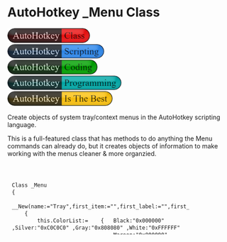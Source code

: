 # AutoHotkey _Menu Class

<div style="padding: 0;">
<img src="./images/AutoHotkey-Class.png" width="186" /><br>
<img src="./images/AutoHotkey-Scripting.png" width="218" /><br>
<img src="./images/AutoHotkey-Coding.png" width="203" /><br>
<img src="./images/AutoHotkey-Programming.png" width="257" /><br>
<img src="./images/AutoHotkey-Is-The-Best.png" width="237" /><br>
</div>

Create objects of system tray/context menus in the AutoHotkey scripting language&#46;

This is a full-featured class that has methods to do anything the Menu commands can already do, but it creates objects of information to make working with the menus cleaner &amp; more organzied&#46;
<div style="width:400px;height:150px;overflow:scroll;padding:5px;">
<pre style="width:400px;height:150px;overflow:scroll;padding:5px;">
<code>
Class _Menu
{
    __New(name:="Tray",first_item:="",first_label:="",first_options:="",iconv*)
    {
        this.ColorList:=    {   Black:"0x000000" ,Silver:"0xC0C0C0" ,Gray:"0x808080" ,White:"0xFFFFFF" 
                            ,   Maroon:"0x800000" ,Red:"0xFF0000",Purple:"0x800080" ,Fuchsia:"0xFF00FF" 
                            ,   Green:"0x008000" ,Lime:"0x00FF00" ,Olive:"0x808000" ,Yellow:"0xFFFF00" 
                            ,   Navy:"0x000080" ,Blue:"0x0000FF" ,Teal:"0x008080" ,Aqua:"0x00FFFF"  }
        this.ClickCount    :=  2
        this.MenuName:=name
        if (iconv.MaxIndex())
        {   
            this.Icon(((this.MenuName!="Tray")?this.MenuName:"") ,iconv[1],iconv[2],iconv[3])
        }
        this.Add(first_item,((first_item)?first_label:""),((first_item)?first_options:""))
    }
    Add(item_name:="",label_or_menu:="",options*)
    {   
        if (! item_name)
        {
            this.MenuFunc_Small(A_ThisFunc)
            return
        }
        this.MenuItems[item_name]:= {   name:item_name
                                    ,   label:label_or_menu
                                    ,   options:this.ArrayToString(options)}
        Menu,   % this.MenuName
            ,   % this.ThisFuncName(A_ThisFunc)
            ,   % this.MenuItems[item_name].name
            ,   % this.MenuItems[item_name].label
            ,   % this.MenuItems[item_name].options
    }
    Insert(existing_item,new_item,label_or_menu,options*)
    {   
        if (this.MenuItems[existing_item].name)
        {
            this.MenuItems[new_item]:= {   name:new_item
                                            ,   label:label_or_menu
                                            ,   options:this.ArrayToString(options)}
            Menu    ,   % this.MenuName
                    ,   % this.ThisFuncName(A_ThisFunc)
                    ,   % this.MenuItems[existing_item].name
                    ,   % this.MenuItems[new_item].name
                    ,   % this.MenuItems[new_item].label
                    ,   % this.MenuItems[new_item].options         
        }

    }
    Delete(item_name)
    {
        if (this.MenuItems[item_name].name)
        {
            Menu    ,   % this.MenuName
                    ,   % this.ThisFuncName(A_ThisFunc)
                    ,   % this.MenuItems[item_name].name
            this.MenuItems[item_name]:=""
        }
    }
    DeleteAll()
    {
        Menu    ,   % this.MenuName
                ,   % this.ThisFuncName(A_ThisFunc)
    }
    Rename(item_name,new_name)
    {
        if (this.MenuItems[item_name].name)
        {
            Menu    ,   % this.MenuName
                    ,   % this.ThisFuncName(A_ThisFunc)
                    ,   % this.MenuItems[item_name].name
                    ,   % new_name
            this.MenuItems[new_name]:=this.MenuItems[item_name]
            this.MenuItems[new_name].name:=new_name
            this.MenuItems[item_name]:=""
            return this.MenuItems[item_name].name
        }
    }
    Check(item_name)
    {
        if (this.MenuItems[item_name].name)
        {
            this.MenuItems[item_name].Checked:=True
        }
        this.MenuFunc_Big(item_name,A_ThisFunc)
        return this.MenuItems[item_name].Checked
    }
    Uncheck(item_name)
    {
        if (this.MenuItems[item_name].name)
        {
            this.MenuItems[item_name].Checked:=False
        }
        this.MenuFunc_Big(item_name,A_ThisFunc)
        return this.MenuItems[item_name].Checked
    }
    ToggleCheck(item_name)
    {
        if (this.MenuItems[item_name].name)
        {
            this.MenuItems[item_name].Checked:=(!this.MenuItems[item_name].Checked)
        }
        this.MenuFunc_Big(item_name,A_ThisFunc)
        return this.MenuItems[item_name].Checked
    }
    Enable(item_name)
    {
        if (this.MenuItems[item_name].name)
        {
            this.MenuItems[item_name].Enabled:=True
        }
        this.MenuFunc_Big(item_name,A_ThisFunc)
        return this.MenuItems[item_name].Enabled
    }
    Disable(item_name)
    {
        if (this.MenuItems[item_name].name)
        {
            this.MenuItems[item_name].Enabled:=False
        }
        this.MenuFunc_Big(item_name,A_ThisFunc)
        return this.MenuItems[item_name].Enabled
    }
    ToggleEnable(item_name)
    {
        if (this.MenuItems[item_name].name)
        {
            this.MenuItems[item_name].Enabled:=(!this.MenuItems[item_name].Enabled)
        }
        this.MenuFunc_Big(item_name,A_ThisFunc)
        return this.MenuItems[item_name].Enabled
    }
    Default(item_name:="")
    {
            Menu    ,   % this.MenuName
                    ,   % this.ThisFuncName(A_ThisFunc)
                    ,   % this.MenuItems[item_name].name
    }
    NoDefault()
    {
        this.MenuFunc_Small(A_ThisFunc)
    }
    Standard()
    {
        this.MenuFunc_Small(A_ThisFunc)
    }
    NoStandard()
    {
        this.MenuFunc_Small(A_ThisFunc)
    }
    Icon(menu_item:="",iconv*)
    {   
        if (FileExist(iconv[1]))
        {   
            if (menu_item)
            {   
                if (! this.MenuItems[menu_item].name)
                {
                    return
                }
                this.MenuItems[menu_item].IconObject:={}
                this.MenuItems[menu_item].IconObject.file:=iconv[1]
                if iconv[2] is integer
                {
                    this.MenuItems[menu_item].IconObject.number:=iconv[2]    
                }
                if iconv[3] is integer
                {
                    this.MenuItems[menu_item].IconObject.width:=iconv[3]    
                }
                Menu    ,   % this.MenuName
                        ,   % this.ThisFuncName(A_ThisFunc)
                        ,   % this.MenuItems[menu_item].name
                        ,   % this.MenuItems[menu_item].IconObject.file
                        ,   % this.MenuItems[menu_item].IconObject.number
                        ,   % this.MenuItems[menu_item].IconObject.width
                return this.MenuItems[menu_item].IconObject
            }
            this.IconObject:={}
            this.IconObject   :=    {   file:iconv[1]
                                    ,   number:iconv[2]
                                    ,   freeze:iconv[3]}
            Menu    ,   % this.MenuName
                    ,   % this.ThisFuncName(A_ThisFunc)
                    ,   % this.IconObject.file
                    ,   % this.IconObject.number
                    ,   % this.IconObject.freeze
            return this.IconObject
        }     
    }
    NoIcon(menu_item:="")
    {
        if (menu_item)
        {
            if (! this.MenuItems[menu_item].name)
            {
                return
            }
            Menu    ,   % this.MenuName
                    ,   % this.ThisFuncName(A_ThisFunc)
                    ,   % this.MenuItems[menu_item].name
            this.MenuItems[menu_item].IconObject:=""
            return
        }
        this.MenuFunc_Small(A_ThisFunc)
        this.IconObject:=""
    }
    Tip(string:="")
    {
        if (string)
        {
            this.ToolTip:=string
            Menu    ,   % this.MenuName
                    ,   % this.ThisFuncName(A_ThisFunc)
                    ,   % this.ToolTip
            return this.ToolTip
        }
        this.ToolTip:=""
        this.MenuFunc_Small(A_ThisFunc)
    }
    Show(x:="",y:="",coord_mode:="Relative")
    {
        this.Position:={x:x,y:y,mode:coord_mode}
        CoordMode,Menu,% this.Position.mode
        Menu,% this.MenuName,% this.ThisFuncName(A_ThisFunc),% this.Position.x,% this.Position.y
        CoordMode,Menu,Relative
        return this.Position
    }
    Color(color:="Default",single:=False)
    {
        single:=(single?"Single":"")
        if ((color="Default" or) Or (color:=""))
        {
            this.ColorObject:=""
        }
        else if color is not xdigit
        {
            if (! this.ColorList[color])
            {
                return
            }
            this.ColorObject:=  {   color:this.ColorList[color]
                                ,   level:single}
        }
        else
        {
            this.ColorObject:=  {   color:color
                                ,   level:single}
        }
        Menu    ,   % this.MenuName
                ,   % this.ThisFuncName(A_ThisFunc)
                ,   % this.ColorObject.color
                ,   % this.ColorObject.level
        return this.ColorObject
    }
    Click(count:=2)
    {
        if count is not integer
        {
            return
        }
        if (this.MenuName!="Tray")
        {
            return
        }
        this.ClickCount:=count
        Menu    ,   % this.MenuName
                ,   % this.ThisFuncName(A_ThisFunc)
                ,   % this.ClickCount
        return this.ClickCount
    }
    MainWindow()
    {
        if (this.MenuName="Tray")
        {
            this.Main:=True
            this.MenuFunc_Small(A_ThisFunc)
            return this.Main
        }
    }
    NoMainWindow()
    {
        if (this.MenuName="Tray")
        {
            this.Main:=False
            this.MenuFunc_Small(A_ThisFunc)
            return this.Main
        }
    }
    UseErrorLevel(state:="Off")
    {
        this.UseError:=((state="Off")?"Off":"On")
        Menu    ,   % this.MenuName
                ,   % this.ThisFuncName(A_ThisFunc)
                ,   % this.UseError
        return this.UseError            
    }
    Separator(optional_string:="")
    {
        Menu    ,   % this.MenuName
                ,   Add
                ,   %optional_string%
                ,   % ((optional_string)?this.DummyFunc():"")
    }
    ArrayToString(array)
    {
        if (array.MaxIndex())
        {
            for index, item in array
            {
                string.=item A_Space
            }
        }
        return (string?string:array)
    }
    ThisFuncName(full_func_name)
    {
        fn:=StrSplit(full_func_name,".")
        return fn[fn.MaxIndex()]
    }
    MenuFunc_Big(item_name,func)
    {
        if (this.MenuItems[item_name].name)
        {
            Menu    ,   % this.MenuName
                    ,   % this.ThisFuncName(func)
                    ,   % this.MenuItems[item_name].name
        }
    }
    MenuFunc_Small(func)
    {
        Menu    ,   % this.MenuName
                ,   % this.ThisFuncName(func)
    }
    DummyFunc()
    {
        return A_ThisFunc
    }
}
</code>
</pre>
</div>